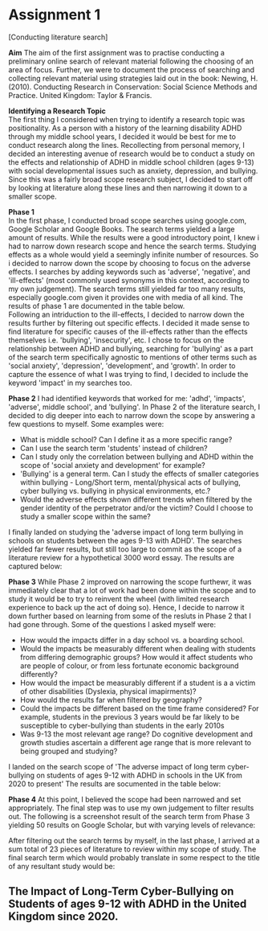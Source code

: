 # Assignment 1
[Conducting literature search]      
    
        
        

**Aim**
The aim of the first assignment was to practise conducting a preliminary online search of relevant material following the choosing of an area of focus. Further, we were to document the process of searching and collecting relevant material using strategies laid out in the book: Newing, H. (2010). Conducting Research in Conservation: Social Science Methods and Practice. United Kingdom: Taylor & Francis.    


**Identifying a Research Topic**    
The first thing I considered when trying to identify a research topic was positionality. As a person with a history of the learning disability ADHD through my middle school years, I decided it would be best for me to conduct research along the lines. Recollecting from personal memory, I decided an interesting avenue of research would be to conduct a study on the effects and relationship of ADHD in middle school children (ages 9-13) with social developmental issues such as anxiety, depression, and bullying. Since this was a fairly broad scope research subject, I decided to start off by looking at literature along these lines and then narrowing it down to a smaller scope.   


**Phase 1**   
In the first phase, I conducted broad scope searches using google.com, Google Scholar and Google Books. The search terms yielded a large amount of results. While the results were a good introductory point, I knew i had to narrow down research scope and hence the search terms. Studying effects as a whole would yield a seemingly infinite number of resources. So i decided to narrow down the scope by choosing to focus on the adverse effects. I searches by adding keywords such as 'adverse', 'negative', and 'ill-effects' (most commonly used synonyms in this context, according to my own judgement). The search terms still yielded far too many results, especially google.com given it provides one with media of all kind. The results of phase 1 are documented in the table below.     
Following an intriduction to the ill-effects, I decided to narrow down the results further by filtering out specific effects. I decided it made sense to find literature for specific causes of the ill-effects rather than the effects themselves i.e. 'bullying', 'insecurity', etc. I chose to focus on the relationship between ADHD and bullying, searching for 'bullying' as a part of the search term specifically agnostic to mentions of other terms such as 'social anxiety', 'depression', 'development', and 'growth'. In order to capture the essence of what I was trying to find, I decided to include the keyword 'impact' in my searches too.   


  
**Phase 2**
I had identified keywords that worked for me: 'adhd', 'impacts', 'adverse', middle school', and 'bullying'. In Phase 2 of the literature search, I decided to dig deeper into each to narrow down the scope by answering a few questions to myself. Some examples were:
- What is middle school? Can I define it as a more specific range?
- Can I use the search term 'students' instead of children?
- Can I study only the correlation between bullying and ADHD within the scope of 'social anxiety and development' for example?
- 'Bullying' is a general term. Can I study the effects of smaller categories within bullying - Long/Short term, mental/physical acts of bullying, cyber bullying vs. bullying in physical environments, etc.?
- Would the adverse effects shown different trends when filtered by the gender identity of the perpetrator and/or the victim? Could I choose to study a smaller scope within the same?

I finally landed on studying the 'adverse impact of long term bullying in schools on students between the ages 9-13 with ADHD'. The searches yielded far fewer results, but still too large to commit as the scope of a literature review for a hypothetical 3000 word essay. The results are captured below:   



**Phase 3**
While Phase 2 improved on narrowing the scope furthewr, it was immediately clear that a lot of work had been done within the scope and to study it would be to try to reinvent the wheel (with limited research experience to back up the act of doing so). Hence, I decide to narrow it down further based on learning from some of the resluts in Phase 2 that I had gone through. Some of the questions I asked myself were:
- How would the impacts differ in a day school vs. a boarding school.
- Would the impacts be measurably different when dealing with students from differing demographic groups? How would it affect students who are people of colour, or from less fortunate economic background differently?
- How would the impact be measurably different if a student is a a victim of other disabilities (Dyslexia, physical imapirments)?
- How would the results far when filtered by geography?
- Could the impacts be different based on the time frame considered? For example, students in the previous 3 years would be far likely to be susceptible to cyber-bullying than students in the early 2010s
- Was 9-13 the most relevant age range? Do cognitive development and growth studies ascertain a different age range that is more relevant to being grouped and studying?

I landed on the search scope of 'The adverse impact of long term cyber-bullying on students of ages 9-12 with ADHD in schools in the UK from 2020 to present'
The results are socumented in the table below:    


**Phase 4**
At this point, I believed the scope had been narrowed and set appropriately. The final step was to use my own judgement to filter results out. The following is a screenshot result of the search term from Phase 3 yielding 50 results on Google Scholar, but with varying levels of relevance:   
     
After filtering out the search terms by myself, in the last phase, I arrived at a sum total of 23 pieces of literature to review within my scope of study. The final search term which would probably translate in some respect to the title of any resultant study would be:

    
The Impact of Long-Term Cyber-Bullying on Students of ages 9-12 with ADHD in the United Kingdom since 2020.    
---
